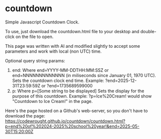 # countdown
Simple Javascript Countdown Clock.

To use, just download the countdown.html file to your desktop and double-click on the file to open. 

This page was written with AI and modified slightly to accept some parameters and work with local (non UTC) time.

Optional query string params:
1. end:
Where end=YYYY-MM-DDTHH:MM:SSZ or end=NNNNNNNNNNNNN (in miliseconds since January 01, 1970 UTC).
Sets the countdown clock end time.
Example: ?end=2025-12-31T23:59:59Z or ?end=1735689599000
2. p:
Where p=[Some string to be displayed]
Sets the display for the purpose of this countdown.
Example: ?p=Ice%20Cream! would show "Countdown to Ice Cream!" in the page.

Here's the page hosted on a Github's web-server, so you don't have to download the page:
https://codewrought.github.io/countdown/countdown.html?p=end%20of%202024-2025%20school%20year!&end=2025-05-30T15:20:00Z
